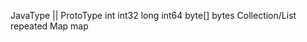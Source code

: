 JavaType                ||  ProtoType
int                              int32
long                             int64
byte[]                           bytes
Collection/List                  repeated
Map                              map